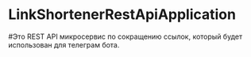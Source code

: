 # LinkShortenerRestApiApplication
#Это REST API микросервис по сокращению ссылок, который будет использован для телеграм бота.
